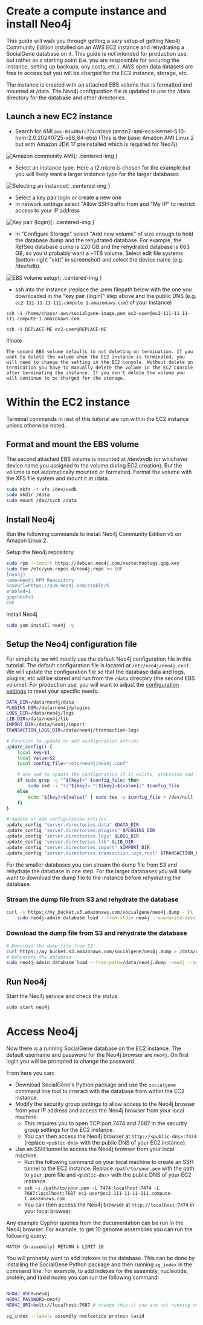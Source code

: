 # Create a compute instance and install Neo4j

This guide will walk you through getting a *very* setup of getting Neo4j Community Edition installed on an AWS EC2 instance and rehydrating a SocialGene database on it. This guide is not intended for production use, but rather as a starting point (i.e. you are resposinble for securing the instance, setting up backups, any costs, etc.). AWS open data datasets are free to access but you will be charged for the EC2 instance, storage, etc.

The instance is created with an attached EBS volume that is formatted and mounted at /data. The Neo4j configuration file is updated to use the /data directory for the database and other directories.

## Launch a new EC2 instance

- Search for AMI `ami-0da49bfc774c02019`  (amzn2-ami-ecs-kernel-5.10-hvm-2.0.20240725-x86_64-ebs) (This is the basic Amazon AMI Linux 2 but with Amazon JDK 17 preinstalled which is required for Neo4j)

![Amazon community AMI](media/image-1.png){: .centered-img }

- Select an instance type. Here a t2.micro is chosen for the example but you will likely want a larger instance type for the larger databases

![Selecting an instance](media/image.png){: .centered-img }

- Select a key pair login or create a new one
- In network settings select "Allow SSH traffic from and "My IP" to restrict access to your IP address

![Key pair (login)](media/image-2.png){: .centered-img }



- In "Configure Storage" select "Add new volume" of size enough to hold the database dump and the rehydrated database. For example, the RefSeq database dump is 220 GB and the rehydrated database is 663 GB, so you'd probably want a ~1TB volume. Select edit file systems (bottom right "eidt" in screenshot) and select the device name (e.g. /dev/sdb).

![EBS volume setup](media/image-3.png){: .centered-img }


- ssh into the instance (replace the .pem filepath below with the one you downloaded in the "key pair (login)" step above and the public DNS (e.g. `ec2-111-11-11-111.compute-1.amazonaws.com`) of your instance)

`ssh -i /home/chase/.aws/socialgene-image.pem ec2-user@ec2-111-11-11-111.compute-1.amazonaws.com`

`ssh -i REPLACE-ME ec2-user@REPLACE-ME`

!!!note

    The second EBS volume defaults to not deleting on termination. If you want to delete the volume when the EC2 instance is terminated, you will need to change the setting in the EC2 console. Without delete on termination you have to manually delete the volume in the EC2 console after terminating the instance. If you don't delete the volume you will continue to be charged for the storage.

# Within the EC2 instance

Terminal commands in rest of this tutorial are run within the EC2 instance unless otherwise noted.

## Format and mount the EBS volume

The second attached EBS volume is mounted at /dev/xvdb (or whichever device name you assigned to the volume during EC2 creation). But the volume is not automatically mounted or formatted. Format the volume with the XFS file system and mount it at /data.

```bash
sudo mkfs -t xfs /dev/xvdb
sudo mkdir /data
sudo mount /dev/xvdb /data
```

## Install Neo4j

Run the following commands to install Neo4j Community Edition v5 on Amazon Linux 2.


Setup the Neo4j repository
```sh
sudo rpm --import https://debian.neo4j.com/neotechnology.gpg.key
sudo tee /etc/yum.repos.d/neo4j.repo << EOF
[neo4j]
name=Neo4j RPM Repository
baseurl=https://yum.neo4j.com/stable/5
enabled=1
gpgcheck=1
EOF
```

Install Neo4j

```sh
sudo yum install neo4j -y
```

## Setup the Neo4j configuration file

For simplicity we will mostly use the default Neo4j configuration file in this tutorial. The default configuration file is located at `/etc/neo4j/neo4j.conf`. We will update the configuration file so that the database data and logs, plugins, etc will be stored and run from the `/data` directory (the second EBS volume). For production use, you will want to adjust the [configuration settings](https://neo4j.com/docs/operations-manual/current/configuration/configuration-settings/) to meet your specific needs.


```sh
DATA_DIR=/data/neo4j/data
PLUGINS_DIR=/data/neo4j/plugins
LOGS_DIR=/data/neo4j/logs
LIB_DIR=/data/neo4j/lib
IMPORT_DIR=/data/neo4j/import
TRANSACTION_LOGS_DIR=/data/neo4j/transaction-logs

# Function to update or add configuration entries
update_config() {
    local key=$1
    local value=$2
    local config_file="/etc/neo4j/neo4j.conf"

    # Use sed to update the configuration if it exists, otherwise add it
    if sudo grep -q "^${key}=" $config_file; then
        sudo sed -i "s|^${key}=.*|${key}=${value}|" $config_file
    else
        echo "${key}=${value}" | sudo tee -a $config_file > /dev/null
    fi
}

# Update or add configuration entries
update_config "server.directories.data" $DATA_DIR
update_config "server.directories.plugins" $PLUGINS_DIR
update_config "server.directories.logs" $LOGS_DIR
update_config "server.directories.lib" $LIB_DIR
update_config "server.directories.import" $IMPORT_DIR
update_config "server.directories.transaction.logs.root" $TRANSACTION_LOGS_DIR
```

For the smaller databases you can stream the dump file from S3 and rehydrate the database in one step. For the larger databases you will likely want to download the dump file to the instance before rehydrating the database.

### Stream the dump file from S3 and rehydrate the database

```sh
curl -s https://my_bucket.s3.amazonaws.com/socialgene/neo4j.dump - |\
    sudo neo4j-admin database load --from-stdin neo4j --overwrite-destination=true
```

### Download the dump file from S3 and rehydrate the database

```sh
# Download the dump file from S3
curl https://my_bucket.s3.amazonaws.com/socialgene/neo4j.dump > /data/neo4j.dump
# Rehydrate the database
sudo neo4j-admin database load --from-path=/data/neo4j.dump -neo4j --overwrite-destination=true
```

## Run Neo4j

Start the Neo4j service and check the status.

```sh
sudo start neo4j
```

# Access Neo4j

Now there is a running SocialGene database on the EC2 instance. The default username and password for the Neo4j browser are `neo4j`. On first login you will be prompted to change the password.

 From here you can:

- Download SocialGene's Python package and use the `socialgene` command line tool to interact with the database from within the EC2 instance.
- Modify the security group settings to allow access to the Neo4j browser from your IP address and access the Neo4j browser from your local machine.
    - This requires you to open TCP port 7474 and 7687 in the security group settings for the EC2 instance.
    - You can then access the Neo4j browser at `http://<public-dns>:7474` (replace `<public-dns>` with the public DNS of your EC2 instance).
- Use an SSH tunnel to access the Neo4j browser from your local machine.
    - Run the following command on your local machine to create an SSH tunnel to the EC2 instance. Replace `/path/to/your.pem` with the path to your .pem file and `<public-dns>` with the public DNS of your EC2 instance.
    - `ssh -i /path/to/your.pem -L 7474:localhost:7474 -L 7687:localhost:7687 ec2-user@ec2-111-11-11-111.compute-1.amazonaws.com`
    - You can then access the Neo4j browser at `http://localhost:7474` in your local browser.


Any example Cypher queries from the documentation can be run in the Neo4j browser. For example, to get 10 genome assemblies you can run the following query:

```cypher
MATCH (b:assembly) RETURN b LIMIT 10
```

You will probably want to add indexes to the database. This can be done by installing the SocialGene Python package and then running `sg_index` in the command line. For example, to add indexes for the assembly, nucleotide, protein, and taxid nodes you can run the following command:

```sh

NEO4J_USER=neo4j
NEO4J_PASSWORD=neo4j
NEO4J_URI=bolt://localhost:7687 # change this if you are not running on localhost

sg_index --labels assembly nucleotide protein taxid
```

